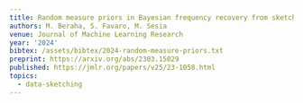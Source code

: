 ```yaml
---
title: Random measure priors in Bayesian frequency recovery from sketches
authors: M. Beraha, S. Favaro, M. Sesia
venue: Journal of Machine Learning Research
year: '2024'
bibtex: /assets/bibtex/2024-random-measure-priors.txt
preprint: https://arxiv.org/abs/2303.15029
published: https://jmlr.org/papers/v25/23-1058.html
topics:
  - data-sketching
---
```

